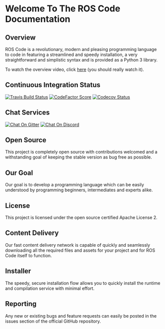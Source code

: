 # Welcome To The ROS Code Documentation

## Overview

ROS Code is a revolutionary, modern and pleasing programming language to code in featuring a streamlined and speedy installation, a  very straightforward and simplistic syntax and is provided as a Python 3 library.

To watch the overview video, click [here](https://www.youtube.com/watch?v=lPCTNKA8otA) (you should really watch it).

## Continuous Integration Status

[![Travis Build Status](https://img.shields.io/travis/Richienb/ROS-Code.svg?longCache=true&style=for-the-badge&logo=travis&label=Travis%20Build)](https://travis-ci.org/Richienb/ROS-Code)
[![CodeFactor Score](https://www.codefactor.io/repository/github/richienb/ros-code/badge?longCache=true&style=for-the-badge)](https://www.codefactor.io/repository/github/richienb/ros-code)
[![Codecov Status](https://img.shields.io/codecov/c/github/Richienb/ROS-Code.svg?longCache=true&style=for-the-badge&label=Code%20Coverage)](https://codecov.io/gh/Richienb/ROS-Code)

## Chat Services

[![Chat On Gitter](https://img.shields.io/gitter/room/Richienb/ROS-Code.svg?longCache=true&style=for-the-badge&logo=gitter-white&label=Gitter%20Members%20Online)](https://gitter.im/ROS-Code)
[![Chat On Discord](https://img.shields.io/discord/461977906156142601.svg?longCache=true&style=for-the-badge&logo=discord&label=Discord%20Members%20Online)](https://discordapp.com/invite/KevXkP7)

## Open Source

This project is completely open source with contributions welcomed and a withstanding goal of keeping the stable version as bug free as possible.

## Our Goal

Our goal is to develop a programming language which can be easily understood by programming beginners, intermediates and experts alike.

## License

This project is licensed under the open source certified Apache License 2.

## Content Delivery

Our fast content delivery network is capable of quickly and seamlessly downloading all the required files and assets for your project and for ROS Code itself to function.

## Installer

The speedy, secure installation flow allows you to quickly install the runtime and compilation service with minimal effort.

## Reporting

Any new or existing bugs and feature requests can easily be posted in the issues section of the official GitHub repository.
